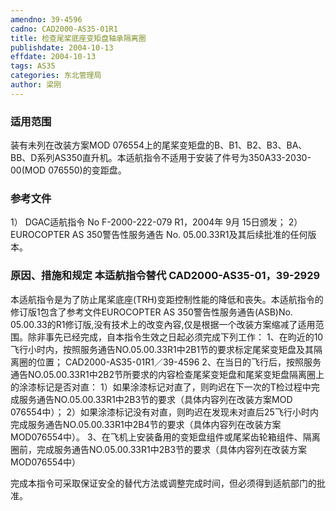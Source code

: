 ```yaml
---
amendno: 39-4596
cadno: CAD2000-AS35-01R1
title: 检查尾桨底座变矩盘轴承隔离圈
publishdate: 2004-10-13
effdate: 2004-10-13
tags: AS35
categories: 东北管理局
author: 梁刚
---
```


### 适用范围 
装有未列在改装方案MOD 076554上的尾桨变矩盘的B、B1、B2、B3、BA、BB、D系列AS350直升机。本适航指令不适用于安装了件号为350A33-2030-00(MOD 076550)的变距盘。

### 参考文件
1） DGAC适航指令 No F-2000-222-079 R1，2004年 9月 15日颁发； 
2） EUROCOPTER AS 350警告性服务通告 No. 05.00.33R1及其后续批准的任何版本。


### 原因、措施和规定 本适航指令替代 CAD2000-AS35-01，39-2929
本适航指令是为了防止尾桨底座(TRH)变距控制性能的降低和丧失。本适航指令的修订版1包含了参考文件EUROCOPTER AS 350警告性服务通告(ASB)No. 05.00.33的R1修订版,没有技术上的改变內容,仅是根据一个改装方案缩减了适用范围。除非事先已经完成，自本指令生效之日起必须完成下列工作： 1、在昀近的10飞行小时内，按照服务通告NO.05.00.33R1中2B1节的要求标定尾桨变矩盘及其隔离圈的位置；
  CAD2000-AS35-01R1／39-4596
2、在当日的飞行后，按照服务通告NO.05.00.33R1中2B2节所要求的内容检查尾桨变矩盘和尾桨变矩盘隔离圈上的涂漆标记是否对直： 
  1）如果涂漆标记对直了，则昀迟在下一次的T检过程中完成服务通告NO.05.00.33R1中2B3节的要求（具体内容列在改装方案MOD 076554中）； 
  2）如果涂漆标记没有对直，则昀迟在发现未对直后25飞行小时内完成服务通告NO.05.00.33R1中2B4节的要求（具体内容列在改装方案MOD076554中）。 3、在飞机上安装备用的变矩盘组件或尾桨齿轮箱组件、隔离圈前，完成服务通告NO.05.00.33R1中2B3节的要求（具体内容列在改装方案MOD076554中） 

完成本指令可采取保证安全的替代方法或调整完成时间，但必须得到适航部门的批准。
